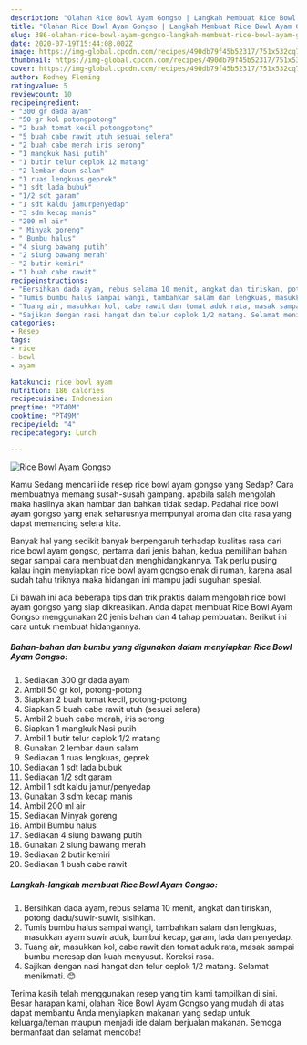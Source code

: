 ```yaml
---
description: "Olahan Rice Bowl Ayam Gongso | Langkah Membuat Rice Bowl Ayam Gongso Yang Bisa Manjain Lidah"
title: "Olahan Rice Bowl Ayam Gongso | Langkah Membuat Rice Bowl Ayam Gongso Yang Bisa Manjain Lidah"
slug: 386-olahan-rice-bowl-ayam-gongso-langkah-membuat-rice-bowl-ayam-gongso-yang-bisa-manjain-lidah
date: 2020-07-19T15:44:08.002Z
image: https://img-global.cpcdn.com/recipes/490db79f45b52317/751x532cq70/rice-bowl-ayam-gongso-foto-resep-utama.jpg
thumbnail: https://img-global.cpcdn.com/recipes/490db79f45b52317/751x532cq70/rice-bowl-ayam-gongso-foto-resep-utama.jpg
cover: https://img-global.cpcdn.com/recipes/490db79f45b52317/751x532cq70/rice-bowl-ayam-gongso-foto-resep-utama.jpg
author: Rodney Fleming
ratingvalue: 5
reviewcount: 10
recipeingredient:
- "300 gr dada ayam"
- "50 gr kol potongpotong"
- "2 buah tomat kecil potongpotong"
- "5 buah cabe rawit utuh sesuai selera"
- "2 buah cabe merah iris serong"
- "1 mangkuk Nasi putih"
- "1 butir telur ceplok 12 matang"
- "2 lembar daun salam"
- "1 ruas lengkuas geprek"
- "1 sdt lada bubuk"
- "1/2 sdt garam"
- "1 sdt kaldu jamurpenyedap"
- "3 sdm kecap manis"
- "200 ml air"
- " Minyak goreng"
- " Bumbu halus"
- "4 siung bawang putih"
- "2 siung bawang merah"
- "2 butir kemiri"
- "1 buah cabe rawit"
recipeinstructions:
- "Bersihkan dada ayam, rebus selama 10 menit, angkat dan tiriskan, potong dadu/suwir-suwir, sisihkan."
- "Tumis bumbu halus sampai wangi, tambahkan salam dan lengkuas, masukkan ayam suwir aduk, bumbui kecap, garam, lada dan penyedap."
- "Tuang air, masukkan kol, cabe rawit dan tomat aduk rata, masak sampai bumbu meresap dan kuah menyusut. Koreksi rasa."
- "Sajikan dengan nasi hangat dan telur ceplok 1/2 matang. Selamat menikmati. 😊"
categories:
- Resep
tags:
- rice
- bowl
- ayam

katakunci: rice bowl ayam 
nutrition: 186 calories
recipecuisine: Indonesian
preptime: "PT40M"
cooktime: "PT49M"
recipeyield: "4"
recipecategory: Lunch

---
```



![Rice Bowl Ayam Gongso](https://img-global.cpcdn.com/recipes/490db79f45b52317/751x532cq70/rice-bowl-ayam-gongso-foto-resep-utama.jpg)

Kamu Sedang mencari ide resep rice bowl ayam gongso yang Sedap? Cara membuatnya memang susah-susah gampang. apabila salah mengolah maka hasilnya akan hambar dan bahkan tidak sedap. Padahal rice bowl ayam gongso yang enak seharusnya mempunyai aroma dan cita rasa yang dapat memancing selera kita.



Banyak hal yang sedikit banyak berpengaruh terhadap kualitas rasa dari rice bowl ayam gongso, pertama dari jenis bahan, kedua pemilihan bahan segar sampai cara membuat dan menghidangkannya. Tak perlu pusing kalau ingin menyiapkan rice bowl ayam gongso enak di rumah, karena asal sudah tahu triknya maka hidangan ini mampu jadi suguhan spesial.


Di bawah ini ada beberapa tips dan trik praktis dalam mengolah rice bowl ayam gongso yang siap dikreasikan. Anda dapat membuat Rice Bowl Ayam Gongso menggunakan 20 jenis bahan dan 4 tahap pembuatan. Berikut ini cara untuk membuat hidangannya.

<!--inarticleads1-->

##### Bahan-bahan dan bumbu yang digunakan dalam menyiapkan Rice Bowl Ayam Gongso:

1. Sediakan 300 gr dada ayam
1. Ambil 50 gr kol, potong-potong
1. Siapkan 2 buah tomat kecil, potong-potong
1. Siapkan 5 buah cabe rawit utuh (sesuai selera)
1. Ambil 2 buah cabe merah, iris serong
1. Siapkan 1 mangkuk Nasi putih
1. Ambil 1 butir telur ceplok 1/2 matang
1. Gunakan 2 lembar daun salam
1. Sediakan 1 ruas lengkuas, geprek
1. Sediakan 1 sdt lada bubuk
1. Sediakan 1/2 sdt garam
1. Ambil 1 sdt kaldu jamur/penyedap
1. Gunakan 3 sdm kecap manis
1. Ambil 200 ml air
1. Sediakan  Minyak goreng
1. Ambil  Bumbu halus
1. Sediakan 4 siung bawang putih
1. Gunakan 2 siung bawang merah
1. Sediakan 2 butir kemiri
1. Sediakan 1 buah cabe rawit




<!--inarticleads2-->

##### Langkah-langkah membuat Rice Bowl Ayam Gongso:

1. Bersihkan dada ayam, rebus selama 10 menit, angkat dan tiriskan, potong dadu/suwir-suwir, sisihkan.
1. Tumis bumbu halus sampai wangi, tambahkan salam dan lengkuas, masukkan ayam suwir aduk, bumbui kecap, garam, lada dan penyedap.
1. Tuang air, masukkan kol, cabe rawit dan tomat aduk rata, masak sampai bumbu meresap dan kuah menyusut. Koreksi rasa.
1. Sajikan dengan nasi hangat dan telur ceplok 1/2 matang. Selamat menikmati. 😊




Terima kasih telah menggunakan resep yang tim kami tampilkan di sini. Besar harapan kami, olahan Rice Bowl Ayam Gongso yang mudah di atas dapat membantu Anda menyiapkan makanan yang sedap untuk keluarga/teman maupun menjadi ide dalam berjualan makanan. Semoga bermanfaat dan selamat mencoba!
